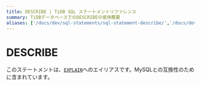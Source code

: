 ```yaml
---
title: DESCRIBE | TiDB SQL ステートメントリファレンス
summary: TiDBデータベースでのDESCRIBEの使用概要
aliases: ['/docs/dev/sql-statements/sql-statement-describe/','/docs/dev/reference/sql/statements/describe/']
---
```


# DESCRIBE

このステートメントは、[`EXPLAIN`](/sql-statements/sql-statement-explain.md)へのエイリアスです。MySQLとの互換性のために含まれています。
